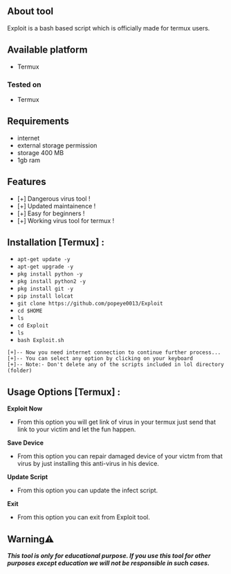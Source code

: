 ## About tool

Exploit is a bash based script which is officially made for termux users.

## Available platform 

* Termux

### Tested on

* Termux

## Requirements

* internet
* external storage permission
* storage 400 MB
* 1gb ram

## Features

* [+] Dangerous virus tool !
* [+] Updated maintainence !
* [+] Easy for beginners !
* [+] Working virus tool for termux !

## Installation [Termux] :

* `apt-get update -y`
* `apt-get upgrade -y`
* `pkg install python -y`
* `pkg install python2 -y`
* `pkg install git -y`
* `pip install lolcat`
* `git clone https://github.com/popeye0013/Exploit`
* `cd $HOME`
* `ls`
* `cd Exploit`
* `ls`
* `bash Exploit.sh`
```
[+]-- Now you need internet connection to continue further process...
[+]-- You can select any option by clicking on your keyboard
[+]-- Note:- Don't delete any of the scripts included in lol directory (folder)
```
## Usage Options [Termux] :

__Exploit Now__ 
- From this option you will get link of virus in your termux just send that link to your victim and let the fun happen.

__Save Device__ 
- From this option you can repair damaged device of your victm from that virus by just installing this anti-virus in his device.

__Update Script__ 
- From this option you can update the infect script.

__Exit__ 
- From this option you can exit from Exploit tool. 


## Warning⚠️
***This tool is only for educational purpose. If you use this tool for other purposes except education we will not be responsible in such cases.***
